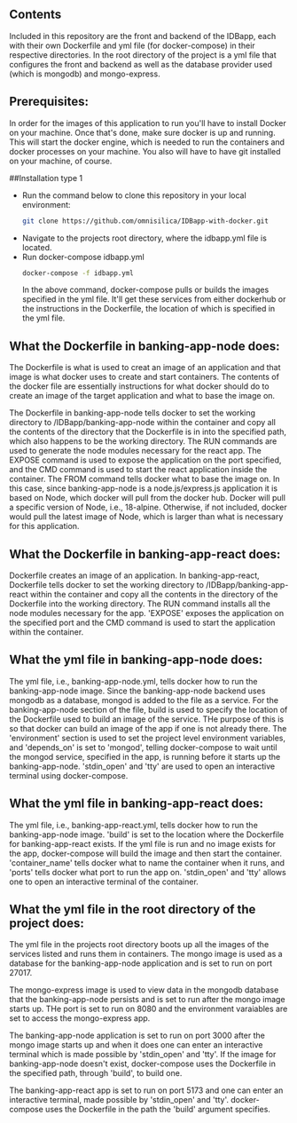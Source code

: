 
## Contents

Included in this repository are the front and backend of the IDBapp, each with their own Dockerfile and yml file (for docker-compose) in their respective directories. In the root directory of the project is a yml file that configures the front and backend as well as the database provider used (which is mongodb) and mongo-express.

## Prerequisites:
In order for the images of this application to run you'll have to install Docker on your machine. Once
that's done, make sure docker is up and running. This will start the docker engine, which is needed to
run the containers and docker processes on your machine. You also will have to have git installed on
your machine, of course.

##Installation type 1

- Run the command below to clone this repository in your local environment:
	```bash
	git clone https://github.com/omnisilica/IDBapp-with-docker.git
	```
- Navigate to the projects root directory, where the idbapp.yml file is located.
- Run docker-compose idbapp.yml
	```bash
	docker-compose -f idbapp.yml
	```
	In the above command, docker-compose pulls or builds the images specified in the yml file. It'll get these services from either dockerhub or the instructions in the Dockerfile, the location of which is specified in the yml file.

## What the Dockerfile in banking-app-node does:

The Dockerfile is what is used to creat an image of an application and that image is what docker uses to create and start containers. The contents of the docker file are essentially instructions for what docker should do to create an image of the target application and what to base the image on.

The Dockerfile in banking-app-node tells docker to set the working directory to /IDBapp/banking-app-node within the container and copy all the contents of the directory that the Dockerfile is in into the specified path, which also happens to be the working directory. The RUN commands are used to generate the node modules necessary for the react app. The EXPOSE command is used to expose the application on the port specified, and the CMD command is used to start the react application inside the container. The FROM command tells docker what to base the image on. In this case, since banking-app-node is a node.js/express.js application it is based on Node, which docker will pull from the docker hub. Docker will pull a specific version of Node, i.e., 18-alpine. Otherwise, if not included, docker would pull the latest image of Node, which is larger than what is necessary for this application.

## What the Dockerfile in banking-app-react does:

Dockerfile creates an image of an application. In banking-app-react, Dockerfile tells docker to set the working directory to /IDBapp/banking-app-react within the container and copy all the contents in the directory of the Dockerfile into the working directory. The RUN command installs all the node modules necessary for the app. 'EXPOSE' exposes the application on the specified port and the CMD command is used to start the application within the container.

## What the yml file in banking-app-node does:
The yml file, i.e., banking-app-node.yml, tells docker how to run the banking-app-node image. Since the banking-app-node backend uses mongodb as a database, mongod is added to the file as a service. For the banking-app-node section of the file, build is used to specify the location of the Dockerfile used to build an image of the service. THe purpose of this is so that docker can build an image of the app if one is not already there. The 'environment' section is used to set the project level environment variables, and 'depends_on' is set to 'mongod', telling docker-compose to wait until the mongod service, specified in the app, is running before it starts up the banking-app-node. 'stdin_open' and 'tty' are used to open an interactive terminal using docker-compose.

## What the yml file in banking-app-react does:

The yml file, i.e., banking-app-react.yml, tells docker how to run the banking-app-node image. 'build' is set to the location where the Dockerfile for banking-app-react exists. If the yml file is run and no image exists for the app, docker-compose will build the image and then start the container. 'container_name' tells docker what to name the container when it runs, and 'ports' tells docker what port to run the app on. 'stdin_open' and 'tty' allows one to open an interactive terminal of the container.

## What the yml file in the root directory of the project does:

The yml file in the projects root directory boots up all the images of the services listed and runs them in containers. The mongo image is used as a database for the banking-app-node application and is set to run on port 27017. 

The mongo-express image is used to view data in the mongodb database that the banking-app-node persists and is set to run after the mongo image starts up. THe port is set to run on 8080 and the environment varaiables are set to access the mongo-express app.

The banking-app-node application is set to run on port 3000 after the mongo image starts up and when it does one can enter an interactive terminal which is made possible by 'stdin_open' and 'tty'. If the image for banking-app-node doesn't exist, docker-compose uses the Dockerfile in the specified path, through 'build', to build one.

The banking-app-react app is set to run on port 5173 and one can enter an interactive terminal, made possible by 'stdin_open' and 'tty'. docker-compose uses the Dockerfile in the path the 'build' argument specifies.